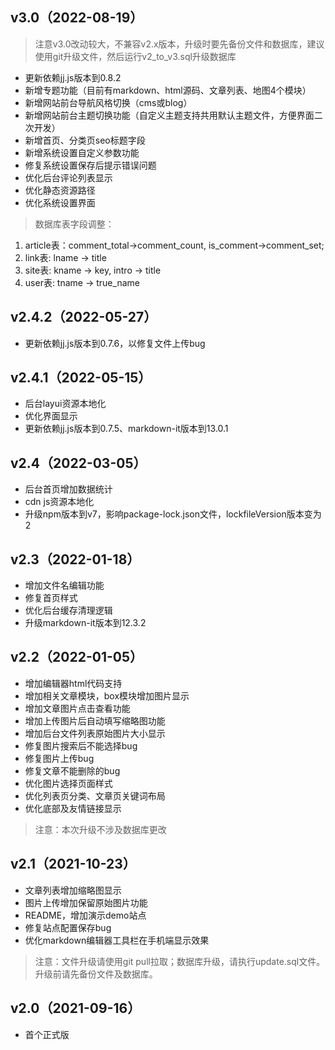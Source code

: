 ## v3.0（2022-08-19）
> 注意v3.0改动较大，不兼容v2.x版本，升级时要先备份文件和数据库，建议使用git升级文件，然后运行v2_to_v3.sql升级数据库
- 更新依赖jj.js版本到0.8.2
- 新增专题功能（目前有markdown、html源码、文章列表、地图4个模块）
- 新增网站前台导航风格切换（cms或blog）
- 新增网站前台主题切换功能（自定义主题支持共用默认主题文件，方便界面二次开发）
- 新增首页、分类页seo标题字段
- 新增系统设置自定义参数功能
- 修复系统设置保存后提示错误问题
- 优化后台评论列表显示
- 优化静态资源路径
- 优化系统设置界面

> 数据库表字段调整：
1. article表：comment_total->comment_count, is_comment->comment_set;
2. link表: lname -> title
3. site表: kname -> key, intro -> title
4. user表: tname -> true_name

## v2.4.2（2022-05-27）
- 更新依赖jj.js版本到0.7.6，以修复文件上传bug

## v2.4.1（2022-05-15）
- 后台layui资源本地化
- 优化界面显示
- 更新依赖jj.js版本到0.7.5、markdown-it版本到13.0.1

## v2.4（2022-03-05）
- 后台首页增加数据统计
- cdn js资源本地化
- 升级npm版本到v7，影响package-lock.json文件，lockfileVersion版本变为2

## v2.3（2022-01-18）
- 增加文件名编辑功能
- 修复首页样式
- 优化后台缓存清理逻辑
- 升级markdown-it版本到12.3.2

## v2.2（2022-01-05）
- 增加编辑器html代码支持
- 增加相关文章模块，box模块增加图片显示
- 增加文章图片点击查看功能
- 增加上传图片后自动填写缩略图功能
- 增加后台文件列表原始图片大小显示
- 修复图片搜索后不能选择bug
- 修复图片上传bug
- 修复文章不能删除的bug
- 优化图片选择页面样式
- 优化列表页分类、文章页关键词布局
- 优化底部及友情链接显示

> 注意：本次升级不涉及数据库更改

## v2.1（2021-10-23）
- 文章列表增加缩略图显示
- 图片上传增加保留原始图片功能
- README，增加演示demo站点
- 修复站点配置保存bug
- 优化markdown编辑器工具栏在手机端显示效果

> 注意：文件升级请使用git pull拉取；数据库升级，请执行update.sql文件。升级前请先备份文件及数据库。

## v2.0（2021-09-16）
- 首个正式版